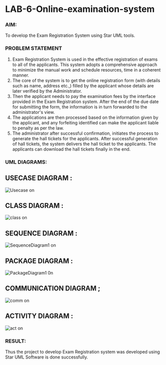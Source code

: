 # LAB-6-Online-examination-system
### AIM:
To develop the Exam Registration System using Star UML tools.
### PROBLEM STATEMENT
1. Exam Registration System is used in the effective registration of exams to all of the
applicants. This system adopts a comprehensive approach to minimize the manual work and
schedule resources, time in a coherent manner.
2. The core of the system is to get the online registration form (with details such as name,
address etc.,) filled by the applicant whose details are later verified by the Administrator.
3. Then the applicant needs to pay the examination fees by the interface provided in the
Exam Registration system. After the end of the due date for submitting the form, the
information is in turn forwarded to the administrator's view.
4. The applications are then processed based on the information given by the applicant,
and any forfeiting identified can make the applicant liable to penalty as per the law.
5. The administrator after successful confirmation, initiates the process to generate the
hall tickets for the applicants. After successful generation of hall tickets, the system delivers
the hall ticket to the applicants. The applicants can download the hall tickets finally in the end.
### UML DIAGRAMS:
## USECASE DIAGRAM :
![Usecase on](https://github.com/user-attachments/assets/2f09eac7-5c18-45a4-a653-6f0da24b94ac)
## CLASS DIAGRAM :
![class on](https://github.com/user-attachments/assets/94c8e54b-4ac0-4497-bdd5-bba68ceac7ff)

## SEQUENCE DIAGRAM :
![SequenceDiagram1 on](https://github.com/user-attachments/assets/e5f364ee-3c0b-410f-98b8-22bdf41bed60)

## PACKAGE DIAGRAM :
![PackageDiagram1 0n](https://github.com/user-attachments/assets/6bd36ddc-b739-4631-bc73-2deb174ee106)

## COMMUNICATION DIAGRAM ;
![comm on](https://github.com/user-attachments/assets/b2f6bf4d-ee64-4704-88cd-6c8cc70ff476)

## ACTIVITY DIAGRAM :
![act on](https://github.com/user-attachments/assets/45d7a2b4-9ba9-4a92-8b74-7f8374b90291)


### RESULT:
Thus the project to develop Exam Registration system was developed using Star UML
Software is done successfully.
